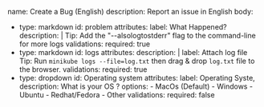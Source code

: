 name: Create a Bug (English)
description: Report an issue in English
body:
  - type: markdown
    id: problem
    attributes:
      label: What Happened?
      description: |
      Tip: Add the "--alsologtostderr" flag to the command-line for more logs
    validations:
      required: true
  - type: markdown
    id: logs
    attributes:
      description: |
      label: Attach log file
      Tip: Run `minikube logs --file=log.txt` then drag & drop `log.txt` file to the browser. 
    validations:
      required: true
  - type: dropdown
    id: Operating system
    attributes:
      label: Operating Syste,
      description: What is your OS ?
      options:
        - MacOs (Default)
        - Windows
        - Ubuntu
        - Redhat/Fedora
        - Other
    validations:
      required: false